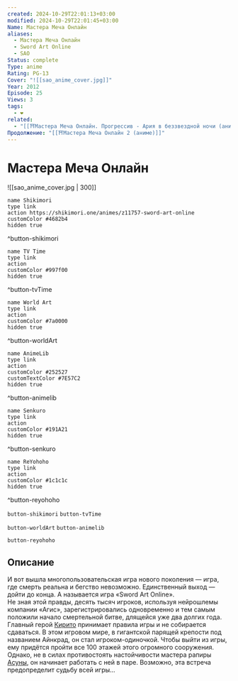 ```yaml
---
created: 2024-10-29T22:01:13+03:00
modified: 2024-10-29T22:01:45+03:00
Name: Мастера Меча Онлайн
aliases:
  - Мастера Меча Онлайн
  - Sword Art Online
  - SAO
Status: complete
Type: anime
Rating: PG-13
Cover: "![[sao_anime_cover.jpg]]"
Year: 2012
Episode: 25
Views: 3
tags:
  - ❤
related:
  - "[[⛩️Мастера Меча Онлайн. Прогрессив - Ария в беззвездной ночи (аниме фильм)]]"
Продолжение: "[[⛩️Мастера Меча Онлайн 2 (аниме)]]"
---
```


# Мастера Меча Онлайн

![[sao_anime_cover.jpg | 300]]

```button
name Shikimori
type link
action https://shikimori.one/animes/z11757-sword-art-online
customColor #4682b4
hidden true
```
^button-shikimori

```button
name TV Time
type link
action 
customColor #997f00
hidden true
```
^button-tvTime

```button
name World Art
type link
action 
customColor #7a0000
hidden true
```
^button-worldArt

```button
name AnimeLib
type link
action 
customColor #252527
customTextColor #7E57C2
hidden true
```
^button-animelib

```button
name Senkuro
type link
action 
customColor #191A21
hidden true
```
^button-senkuro

```button
name ReYohoho
type link
action 
customColor #1c1c1c
hidden true
```
^button-reyohoho



`button-shikimori` `button-tvTime`

`button-worldArt` `button-animelib`

`button-reyohoho`

## Описание

И вот вышла многопользовательская игра нового поколения — игра, где смерть реальна и бегство невозможно. Единственный выход — дойти до конца. А называется игра «Sword Art Online».  
Не зная этой правды, десять тысяч игроков, используя нейрошлемы компании «Агис», зарегистрировались одновременно и тем самым положили начало смертельной битве, длящейся уже два долгих года.  
Главный герой [Кирито](https://shikimori.one/characters/36765-kazuto-kirigaya) принимает правила игры и не собирается сдаваться. В этом игровом мире, в гигантской парящей крепости под названием Айнкрад, он стал игроком-одиночкой. Чтобы выйти из игры, ему придётся пройти все 100 этажей этого огромного сооружения. Однако, не в силах противостоять настойчивости мастера рапиры [Асуны](https://shikimori.one/characters/36828-asuna-yuuki), он начинает работать с ней в паре. Возможно, эта встреча предопределит судьбу всей игры...
